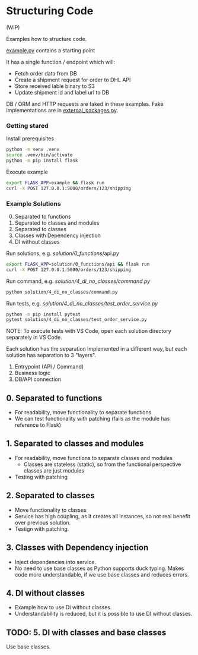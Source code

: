 # Structuring Code

(WIP)

Examples how to structure code.

[example.py](example.py) contains a starting point

It has a single function / endpoint which will:
* Fetch order data from DB
* Create a shipment request for order to DHL API
* Store received lable binary to S3
* Update shipment id and label url to DB

DB / ORM and HTTP requests are faked in these examples. Fake implementations are in [external_packages.py](solution/external_packages.py).

### Getting stared

Install prerequisites
```sh
python -m venv .venv
source .venv/bin/activate
python -m pip install flask
```

Execute example
```sh
export FLASK_APP=example && flask run
curl -X POST 127.0.0.1:5000/orders/123/shipping
```

### Example Solutions

0. Separated to functions
1. Separated to classes and modules
2. Separated to classes
3. Classes with Dependency injection
4. DI without classes

Run solutions, e.g. _solution/0_functions_/api.py
```sh
export FLASK_APP=solution/0_functions/api && flask run
curl -X POST 127.0.0.1:5000/orders/123/shipping
```

Run command, e.g. _solution/4_di_no_classes/command.py_
```sh
python solution/4_di_no_classes/command.py
```

Run tests, e.g. _solution/4_di_no_classes/test_order_service.py_
```sh
python -m pip install pytest
pytest solution/4_di_no_classes/test_order_service.py
```

NOTE: To execute tests with VS Code, open each solution directory separately in VS Code.

Each solution has the separation implemented in a different way, but each solution has separation to 3 "layers".

1. Entrypoint (API / Command)
2. Business logic
3. DB/API connection

## 0. Separated to functions
* For readability, move functionality to separate functions
* We can test functionality with patching (fails as the module has reference to Flask)

## 1. Separated to classes and modules
* For readability, move functions to separate classes and modules
  * Classes are stateless (static), so from the functional perspective classes are just modules
* Testing with patching

## 2. Separated to classes
* Move functionality to classes
* Service has high coupling, as it creates all instances, so not real benefit over previous solution.
* Testign with patching.

## 3. Classes with Dependency injection
* Inject dependencies into service.
* No need to use base classes as Python supports duck typing. Makes code more understandable, if we use base classes and reduces errors.

## 4. DI without classes
* Example how to use DI without classes.
* Understandability is reduced, but it is possible to use DI without classes.

## TODO: 5. DI with classes and base classes
Use base classes.